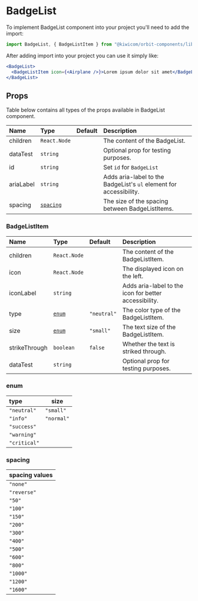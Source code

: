 # BadgeList

To implement BadgeList component into your project you'll need to add the import:

```jsx
import BadgeList, { BadgeListItem } from "@kiwicom/orbit-components/lib/BadgeList";
```

After adding import into your project you can use it simply like:

```jsx
<BadgeList>
  <BadgeListItem icon={<Airplane />}>Lorem ipsum dolor sit amet</BadgeListItem>
</BadgeList>
```

## Props

Table below contains all types of the props available in BadgeList component.

| Name      | Type                  | Default | Description                                                        |
| :-------- | :-------------------- | :------ | :----------------------------------------------------------------- |
| children  | `React.Node`          |         | The content of the BadgeList.                                      |
| dataTest  | `string`              |         | Optional prop for testing purposes.                                |
| id        | `string`              |         | Set `id` for `BadgeList`                                           |
| ariaLabel | `string`              |         | Adds aria-label to the BadgeList's `ul` element for accessibility. |
| spacing   | [`spacing`](#spacing) |         | The size of the spacing between BadgeListItems.                    |

### BadgeListItem

| Name          | Type            | Default     | Description                                           |
| :------------ | :-------------- | :---------- | :---------------------------------------------------- |
| children      | `React.Node`    |             | The content of the BadgeListItem.                     |
| icon          | `React.Node`    |             | The displayed icon on the left.                       |
| iconLabel     | `string`        |             | Adds aria-label to the icon for better accessibility. |
| type          | [`enum`](#enum) | `"neutral"` | The color type of the BadgeListItem.                  |
| size          | [`enum`](#enum) | `"small"`   | The text size of the BadgeListItem.                   |
| strikeThrough | `boolean`       | `false`     | Whether the text is striked through.                  |
| dataTest      | `string`        |             | Optional prop for testing purposes.                   |

### enum

| type         | size       |
| :----------- | ---------- |
| `"neutral"`  | `"small"`  |
| `"info"`     | `"normal"` |
| `"success"`  |            |
| `"warning"`  |            |
| `"critical"` |            |

### spacing

| spacing values |
| :------------- |
| `"none"`       |
| `"reverse"`    |
| `"50"`         |
| `"100"`        |
| `"150"`        |
| `"200"`        |
| `"300"`        |
| `"400"`        |
| `"500"`        |
| `"600"`        |
| `"800"`        |
| `"1000"`       |
| `"1200"`       |
| `"1600"`       |
